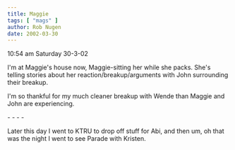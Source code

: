 ```yaml
---
title: Maggie
tags: [ "mags" ]
author: Rob Nugen
date: 2002-03-30
---
```


<p class=date>10:54 am Saturday 30-3-02</p>

<p>I'm at Maggie's house now, Maggie-sitting her while she packs.  She's
telling stories about her reaction/breakup/arguments with John surrounding
their breakup.</p>

<p>I'm so thankful for my much cleaner breakup with Wende than Maggie and
John are experiencing.</p>

<p>- - - -</p>

<p>Later this day I went to KTRU to drop off stuff for Abi, and then
um, oh that was the night I went to see Parade with Kristen.</p>
